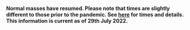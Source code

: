 #### Normal masses have resumed. Please note that times are slightly different to those prior to the pandemic. See [here](../pages/masstimes.htm?refresh=y) for times and details. This information is current as of 29th July 2022.